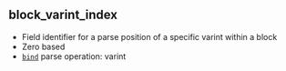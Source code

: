 ## block_varint_index

- Field identifier for a parse position of a specific varint within a block
- Zero based
- [`bind`](bind.md) parse operation: varint